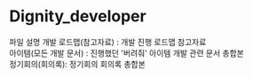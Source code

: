 # Dignity_developer
파일 설명 
개발 로드맵(참고자료) : 개발 진행 로드맵 참고자료  
아이템(모든 개발 문서) : 진행했던 '버려줘' 아이템 개발 관련 문서 총합본  
정기회의(회의록): 정기회의 회의록 총합본 
